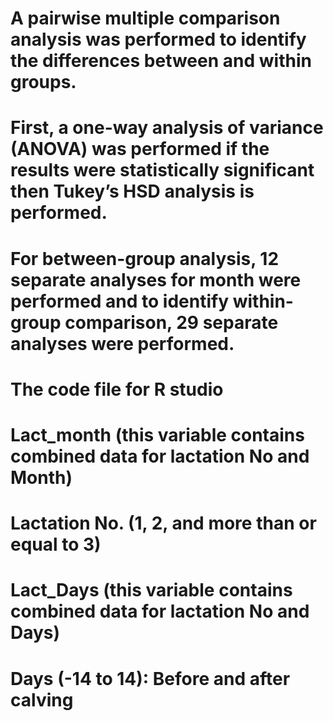 # A pairwise multiple comparison analysis was performed to identify the differences between and within groups. 
# First, a one-way analysis of variance (ANOVA) was performed if the results were statistically significant then Tukey’s HSD analysis is performed. #
# For between-group analysis, 12 separate analyses for month were performed and to identify within-group comparison, 29 separate analyses were performed.  
# The code file for R studio
# Lact_month (this variable contains combined data for lactation No and Month)
# Lactation No. (1, 2, and more than or equal to 3)
# Lact_Days (this variable contains combined data for lactation No and Days)
# Days (-14 to 14): Before and after calving
